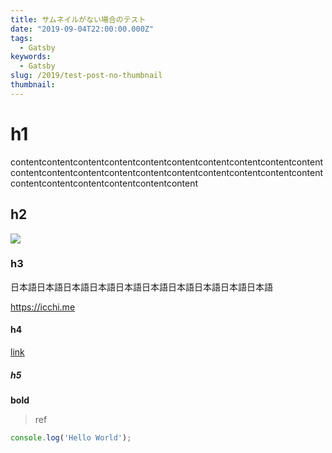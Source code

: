 ```yaml
---
title: サムネイルがない場合のテスト
date: "2019-09-04T22:00:00.000Z"
tags:
  - Gatsby
keywords:
  - Gatsby
slug: /2019/test-post-no-thumbnail
thumbnail:
---
```


# h1

contentcontentcontentcontentcontentcontentcontentcontentcontentcontentcontentcontentcontentcontentcontentcontentcontentcontentcontentcontentcontentcontentcontentcontentcontentcontent

## h2

![](https://user-images.githubusercontent.com/21834/34442516-fb1a1a3c-ecc2-11e7-8fe8-530435f22336.jpg)

### h3

日本語日本語日本語日本語日本語日本語日本語日本語日本語日本語

<https://icchi.me>

#### h4

[link](https://icchi.me)

##### h5

**bold**

> ref

```js:title=example.js
console.log('Hello World');
```

